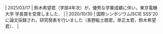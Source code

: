   | 2021/03/17 | 鈴木希望君（学部4年次）が，優秀な学業成績に伴い，東京電機大学 学長賞を受賞しました． |
  | 2020/10/30 | 国際シンポジウムISCIE SSS'20に論文採録され，研究発表を行いました（長野紘士朗君，岸正太君，鈴木希望君）． |